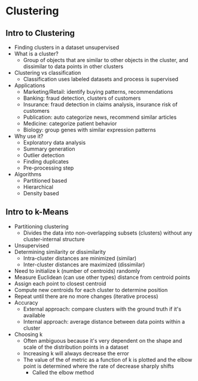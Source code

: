 # Clustering
## Intro to Clustering
- Finding clusters in a dataset unsupervised
- What is a cluster?
  - Group of objects that are similar to other objects in the cluster, and dissimilar to data points in other clusters
- Clustering vs classification
  - Classification uses labeled datasets and process is supervised
- Applications
  - Marketing/Retail: identify buying patterns, recommendations
  - Banking: fraud detection, clusters of customers
  - Insurance: fraud detection in claims analysis, insurance risk of customers
  - Publication: auto categorize news, recommend similar articles
  - Medicine: categorize patient behavior
  - Biology: group genes with similar expression patterns
- Why use it?
  - Exploratory data analysis
  - Summary generation
  - Outlier detection
  - Finding duplicates
  - Pre-processing step
- Algorithms
  - Partitioned based
  - Hierarchical
  - Density based

## Intro to k-Means
- Partitioning clustering
  - Divides the data into non-overlapping subsets (clusters) without any cluster-internal structure
- Unsupervised
- Determining similarity or dissimilarity
  - Intra-cluster distances are minimized (similar)
  - Inter-cluster distances are maximized (dissimilar)
- Need to initialize k (number of centroids) randomly
- Measure Euclidean (can use other types) distance from centroid points
- Assign each point to closest centroid
- Compute new centroids for each cluster to determine position
- Repeat until there are no more changes (iterative process)
- Accuracy
  - External approach: compare clusters with the ground truth if it's available
  - Internal approach: average distance between data points within a cluster
- Choosing k
  - Often ambiguous because it's very dependent on the shape and scale of the distribution points in a dataset
  - Increasing k will always decrease the error
  - The value of the of metric as a function of k is plotted and the elbow point is determined where the rate of decrease sharply shifts
    - Called the elbow method